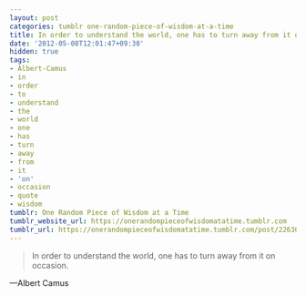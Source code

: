 ```yaml
---
layout: post
categories: tumblr one-random-piece-of-wisdom-at-a-time
title: In order to understand the world, one has to turn away from it on occasion.
date: '2012-05-08T12:01:47+09:30'
hidden: true
tags:
- Albert-Camus
- in
- order
- to
- understand
- the
- world
- one
- has
- turn
- away
- from
- it
- 'on'
- occasion
- quote
- wisdom
tumblr: One Random Piece of Wisdom at a Time
tumblr_website_url: https://onerandompieceofwisdomatatime.tumblr.com
tumblr_url: https://onerandompieceofwisdomatatime.tumblr.com/post/22630548989/in-order-to-understand-the-world-one-has-to-turn
---
```

> In order to understand the world, one has to turn away from it on occasion.

—Albert Camus

